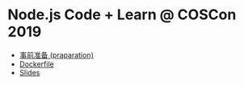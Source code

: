 # Node.js Code + Learn @ COSCon 2019

- [事前准备 (praparation)](./preparation.md)
- [Dockerfile](./Dockerfile)
- [Slides](https://docs.google.com/presentation/d/1NluODLOelMFyui10jSLY8T4M0F444LaG7Ir5u_tfOGM/edit?usp=sharing)

